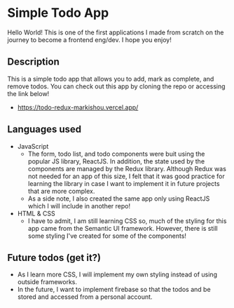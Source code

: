 # Simple Todo App

Hello World! This is one of the first applications I made from scratch on the journey to become a frontend eng/dev. I hope you enjoy!

## Description

This is a simple todo app that allows you to add, mark as complete, and remove todos. You can check out this app by cloning the repo or accessing the link below!

- https://todo-redux-markishou.vercel.app/

## Languages used

- JavaScript
    - The form, todo list, and todo components were buit using the popular JS library, ReactJS. In addition, the state used by the components are managed by the Redux library. Although Redux was not needed for an app of this size, I felt that it was good practice for learning the library in case I want to implement it in future projects that are more complex.
    - As a side note, I also created the same app only using ReactJS which I will include in another repo!
- HTML & CSS
    - I have to admit, I am still learning CSS so, much of the styling for this app came from the Semantic UI framework. However, there is still some styling I've created for some of the components!

## Future todos (get it?)

- As I learn more CSS, I will implement my own styling instead of using outside frameworks.
- In the future, I want to implement firebase so that the todos and be stored and accessed from a personal account.

